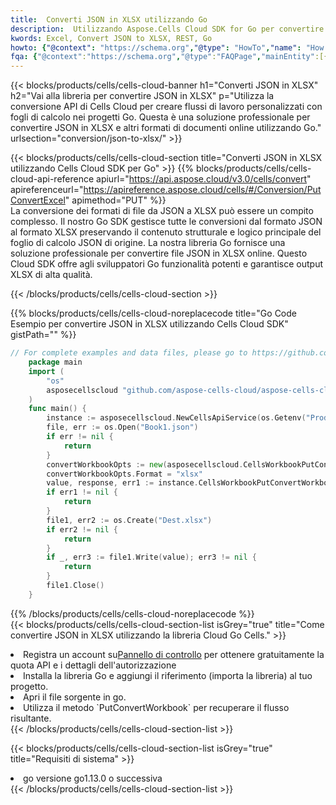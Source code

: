 ```yaml
---
title:  Converti JSON in XLSX utilizzando Go
description:  Utilizzando Aspose.Cells Cloud SDK for Go per convertire un file in formato JSON in un file in formato XLSX.
kwords: Excel, Convert JSON to XLSX, REST, Go
howto: {"@context": "https://schema.org","@type": "HowTo","name": "How to convert JSON to XLSX using the Cells Cloud Go library.","description": "How to convert JSON to XLSX using the Cells Cloud Go library.","image": {"@type": "ImageObject"},"url": "/go/conversion/json-to-xlsx/","step": [{ "@type": "HowToStep","name": "How to convert JSON to XLSX using the Cells Cloud Go library. step 1", "image": {"@type": "ImageObject",},"url": "/go/conversion/json-to-xlsx/","text": "Register an account at <a href='https://dashboard.aspose.cloud/'>Dashboard</a> to get free API quota & authorization details",},{ "@type": "HowToStep","name": "How to convert JSON to XLSX using the Cells Cloud Go library. step 1", "image": {"@type": "ImageObject",},"url": "/go/conversion/json-to-xlsx/","text": "Install Go library and add the reference (import the library) to your project.",},{ "@type": "HowToStep","name": "How to convert JSON to XLSX using the Cells Cloud Go library. step 1", "image": {"@type": "ImageObject",},"url": "/go/conversion/json-to-xlsx/","text": "Open the source file in go.",},{ "@type": "HowToStep","name": "How to convert JSON to XLSX using the Cells Cloud Go library. step 1", "image": {"@type": "ImageObject",},"url": "/go/conversion/json-to-xlsx/","text": "Use the `PutConvertWorkbook` method to retrieve the resulting stream.",}, ],"supply": {"@type": "HowToSupply","name": "document"},"tool": [{"@type": "HowToTool","name": "Goland, Visual Studio Code, Eclipse"},{"@type": "HowToTool","name": "Aspose Cells"}],"totalTime": "PT6M"}
fqa: {"@context":"https://schema.org","@type":"FAQPage","mainEntity":[{"@type":"Question","name":"Why convert file formats in C# using REST API?","acceptedAnswer":{"@type":"Answer","text":"Documents are encoded in many ways, and some files may be incompatible with the software you use. To open and read such files, just convert them to appropriate file formats.<br/><ol><li>Install .NET SDK and add the reference (import the library) to your project.</li><li>Open the source file in C# using REST API.</li><li>Call the PutConvertWorkbookRequest() method, passing an output filename with required extension.</li><li>Get the result of conversion as a separate file.</li></ol>"}},{"@type":"Question","name":"What file formats can I convert with your C# library?","acceptedAnswer":{"@type":"Answer","text":"We support a variety of file formats for conversion using .NET library, including XLSX, Excel, xls , PDF, CSV, HTML, Markdown, XML, PNG, JPG, TIFF, Json, TXT and many more."}},{"@type":"Question","name":"What is the maximum allowed file size for conversion using this .NET library?","acceptedAnswer":{"@type":"Answer","text":"There are no file size limits for format conversions using .NET library."}}]}
---
```

{{< blocks/products/cells/cells-cloud-banner h1="Converti JSON in XLSX" h2="Vai alla libreria per convertire JSON in XLSX" p="Utilizza la conversione API di Cells Cloud per creare flussi di lavoro personalizzati con fogli di calcolo nei progetti Go. Questa è una soluzione professionale per convertire JSON in XLSX e altri formati di documenti online utilizzando Go." urlsection="conversion/json-to-xlsx/" >}}

{{< blocks/products/cells/cells-cloud-section title="Converti JSON in XLSX utilizzando Cells Cloud SDK per Go" >}}
{{% blocks/products/cells/cells-cloud-api-reference apiurl="https://api.aspose.cloud/v3.0/cells/convert" apireferenceurl="https://apireference.aspose.cloud/cells/#/Conversion/PutConvertExcel" apimethod="PUT" %}}
<br/>
La conversione dei formati di file da JSON a XLSX può essere un compito complesso. Il nostro Go SDK gestisce tutte le conversioni dal formato JSON al formato XLSX preservando il contenuto strutturale e logico principale del foglio di calcolo JSON di origine. La nostra libreria Go fornisce una soluzione professionale per convertire file JSON in XLSX online. Questo Cloud SDK offre agli sviluppatori Go funzionalità potenti e garantisce output XLSX di alta qualità.

{{< /blocks/products/cells/cells-cloud-section >}}

{{% blocks/products/cells/cells-cloud-noreplacecode title="Go Code Esempio per convertire JSON in XLSX utilizzando Cells Cloud SDK" gistPath="" %}}
 
```go
// For complete examples and data files, please go to https://github.com/aspose-cells-cloud/aspose-cells-cloud-go/
    package main
    import (
	    "os"
	    asposecellscloud "github.com/aspose-cells-cloud/aspose-cells-cloud-go/v22"
    )
    func main() {
	    instance := asposecellscloud.NewCellsApiService(os.Getenv("ProductClientId"), os.Getenv("ProductClientSecret"))
	    file, err := os.Open("Book1.json")
	    if err != nil {
		    return
	    }
	    convertWorkbookOpts := new(asposecellscloud.CellsWorkbookPutConvertWorkbookOpts)
	    convertWorkbookOpts.Format = "xlsx"
	    value, response, err1 := instance.CellsWorkbookPutConvertWorkbook(file, convertWorkbookOpts)
	    if err1 != nil {
		    return
	    }
	    file1, err2 := os.Create("Dest.xlsx")
	    if err2 != nil {
		    return
	    }
	    if _, err3 := file1.Write(value); err3 != nil {
		    return
	    }
	    file1.Close()
    }
```
 
{{% /blocks/products/cells/cells-cloud-noreplacecode %}}
<br/>
{{< blocks/products/cells/cells-cloud-section-list isGrey="true" title="Come convertire JSON in XLSX utilizzando la libreria Cloud Go Cells." >}}
<li> Registra un account su<a href="https://dashboard.aspose.cloud/">Pannello di controllo</a> per ottenere gratuitamente la quota API e i dettagli dell'autorizzazione</li>
<li>Installa la libreria Go e aggiungi il riferimento (importa la libreria) al tuo progetto.</li>
<li>Apri il file sorgente in go.</li>
<li>Utilizza il metodo `PutConvertWorkbook` per recuperare il flusso risultante.</li>
{{< /blocks/products/cells/cells-cloud-section-list >}}

{{< blocks/products/cells/cells-cloud-section-list isGrey="true" title="Requisiti di sistema" >}}
<li>go versione go1.13.0 o successiva</li>
{{< /blocks/products/cells/cells-cloud-section-list >}}
